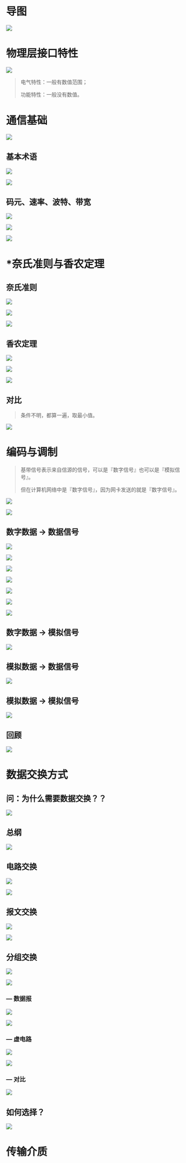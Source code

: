 

# 导图

![](media_PhysicalLayer/001.png)



# 物理层接口特性

![](media_PhysicalLayer/002.png)

> 电气特性：一般有数值范围；
>
> 功能特性：一般没有数值。



# 通信基础

![](media_PhysicalLayer/003.png)

## 基本术语

![](media_PhysicalLayer/004.png)



![](media_PhysicalLayer/005.png)



## 码元、速率、波特、带宽

![](media_PhysicalLayer/006.png)



![](media_PhysicalLayer/007.png)



![](media_PhysicalLayer/008.png)



# *奈氏准则与香农定理

## 奈氏准则

![](media_PhysicalLayer/009.png)



![](media_PhysicalLayer/010.png)



![](media_PhysicalLayer/011.png)



## 香农定理

![](media_PhysicalLayer/012.png)

![](media_PhysicalLayer/013.png)

![](media_PhysicalLayer/014.png)



## 对比

> 条件不明，都算一遍，取最小值。

![](media_PhysicalLayer/015.png)





# 编码与调制

> 基带信号表示来自信源的信号，可以是『数字信号』也可以是『模拟信号』。
>
> 但在计算机网络中是『数字信号』，因为网卡发送的就是『数字信号』。

![](media_PhysicalLayer/016.png)

![](media_PhysicalLayer/017.png)



## 数字数据 -> 数据信号

![](media_PhysicalLayer/018.png)

![](media_PhysicalLayer/019.png)

![](media_PhysicalLayer/020.png)

![](media_PhysicalLayer/021.png)

![](media_PhysicalLayer/022.png)

![](media_PhysicalLayer/023.png)

![](media_PhysicalLayer/024.png)





## 数字数据 -> 模拟信号

![](media_PhysicalLayer/025.png)





## 模拟数据 -> 数据信号

![](media_PhysicalLayer/026.png)



## 模拟数据 -> 模拟信号

![](media_PhysicalLayer/027.png)



## 回顾

![](media_PhysicalLayer/028.png)





# 数据交换方式

## 问：为什么需要数据交换？？

![](media_PhysicalLayer/029.png)



## 总纲

![](media_PhysicalLayer/030.png)



## 电路交换

![](media_PhysicalLayer/031.png)

![](media_PhysicalLayer/032.png)



## 报文交换

![](media_PhysicalLayer/033.png)

![](media_PhysicalLayer/034.png)



## 分组交换

![](media_PhysicalLayer/035.png)

![](media_PhysicalLayer/036.png)



### — 数据报

![](media_PhysicalLayer/038.png)

![](media_PhysicalLayer/039.png)

### — 虚电路

![](media_PhysicalLayer/040.png)

![](media_PhysicalLayer/041.png)



### — 对比

![](media_PhysicalLayer/042.png)



## 如何选择？

![](media_PhysicalLayer/037.png)





# 传输介质





